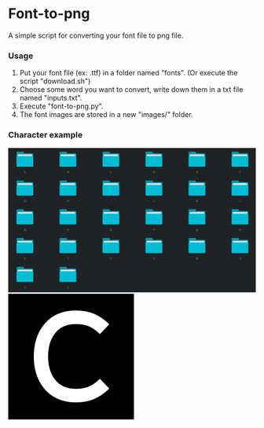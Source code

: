 # Font-to-png
A simple script for converting your font file to png file.

### Usage
1. Put your font file (ex: .ttf) in a folder named "fonts". (Or execute the script "download.sh")
2. Choose some word you want to convert, write down them in a txt file named "inputs.txt".
4. Execute "font-to-png.py".
3. The font images are stored in a new "images/" folder.


### Character example
<img src="pic/demo_01.png" alt="font-to-png demo picture_01">
<img src="pic/demo_02.png" alt="font-to-png demo picture_02">

